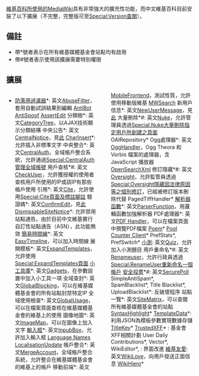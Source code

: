 [維基百科所使用的](https://zh.wikipedia.org/wiki/維基百科 "wikilink")[MediaWiki](../Page/MediaWiki.md "wikilink")具有非常強大的擴充性功能，而中文維基百科目前安裝了以下擴展（不完整，完整版可至[Special:Version查閱](https://zh.wikipedia.org/wiki/Special:Version "wikilink")）。

## 備註

  - 帶\*號者表示在所有維基媒體基金會站點均有啟用
  - 帶\#號者表示使用該擴展需要特別權限

## 擴展

<div style="-moz-column-count:2; -webkit-column-count:2; column-count:2;">

  - [防濫用過濾器](https://zh.wikipedia.org/wiki/Wikipedia:防濫用過濾器 "wikilink")\*: 英文[AbuseFilter](https://zh.wikipedia.org/wiki/mw:Extension:AbuseFilter "wikilink")，套用自動試誤結果到編輯
    [AntiBot](https://zh.wikipedia.org/wiki/mw:Extension:AntiBot "wikilink")
    [AntiSpoof](https://zh.wikipedia.org/wiki/mw:Extension:AntiSpoof "wikilink")
    [AssertEdit](https://zh.wikipedia.org/wiki/mw:Extension:AssertEdit "wikilink")
    分類樹\*: 英文[CategoryTree](https://zh.wikipedia.org/wiki/mw:Extension:CategoryTree "wikilink")，以AJAX技術顯示分類結構
    中央公告\*: 英文[CentralNotice](https://zh.wikipedia.org/wiki/mw:Extension:CentralNotice "wikilink")，見[此](https://zh.wikipedia.org/wiki/m:CentralNotice "wikilink")
    [CharInsert](https://zh.wikipedia.org/wiki/mw:Extension:CharInsert "wikilink")\*: 允許插入非標準文字
    中央整合\*: 英文[CentralAuth](https://zh.wikipedia.org/wiki/mw:Extension:CentralAuth "wikilink")，全域帳戶整合系統，允許通過[Special:CentralAuth管理全域帳號](https://zh.wikipedia.org/wiki/Special:CentralAuth "wikilink")
    用戶查核\*\#: 英文[CheckUser](https://zh.wikipedia.org/wiki/mw:Extension:CheckUser "wikilink")，允許獲授權的使用者查核用戶所使用的IP或該IP有那些帳戶使用
    引用\*: 英文[Cite](https://zh.wikipedia.org/wiki/mw:Extension:Cite "wikilink")，允許使用[Special:Cite頁面及標註腳註](https://zh.wikipedia.org/wiki/Special:Cite "wikilink")
    驗證碼\*: 英文[ConfirmEdit](https://zh.wikipedia.org/wiki/mw:Extension:ConfirmEqdit "wikilink")，見[此](https://zh.wikipedia.org/wiki/Special:Captcha/help "wikilink")
    [DismissableSiteNotice](https://zh.wikipedia.org/wiki/mw:Extension:DismissableSiteNotice "wikilink")\*: 允許禁用站點通告。由於目前中文維基實行自訂性站點通告（ASN），此功能無效
    [簡易時間線](https://zh.wikipedia.org/wiki/Help:简易时间线语法 "wikilink")\*: 英文[EasyTimeline](https://zh.wikipedia.org/wiki/mw:Extension:EasyTimeline "wikilink")，可以加入時間線
    展開模板\*: 英文[ExpandTemplates](https://zh.wikipedia.org/wiki/mw:Extension:ExpandTemplates "wikilink")，允許使用[Special:ExpandTemplates頁面](https://zh.wikipedia.org/wiki/Special:ExpandTemplates "wikilink")
    [小工具庫](https://zh.wikipedia.org/wiki/Wikipedia:小工具 "wikilink")\*: 英文[Gadgets](https://zh.wikipedia.org/wiki/mw:Extension:Gadgets "wikilink")，在參數設置中加入小工具一項
    全域查封\*: 英文[GlobalBlocking](https://zh.wikipedia.org/wiki/mw:Extension:GlobalBlocking "wikilink")，可以在維基媒體基金會的所有站點封禁特定IP
    全域使用檢查\*: 英文[GlobalUsage](https://zh.wikipedia.org/wiki/mw:Extension:GlobalUsage "wikilink")，可以在檔案頁面查核在維基媒體基金會的維基上的使用
    圖像地圖\*: 英文[ImageMap](https://zh.wikipedia.org/wiki/mw:Extension:ImageMap "wikilink")，可以在圖像上加入文字
    [輸入框](https://zh.wikipedia.org/wiki/Help:輸入框 "wikilink")\*: 英文[InpubBox](https://zh.wikipedia.org/wiki/mw:Extension:InpubBox "wikilink")，允許加入輸入框
    [Language Names](https://zh.wikipedia.org/wiki/mw:Extension:CLDR "wikilink")
    [LocalisationUpdate](https://zh.wikipedia.org/wiki/mw:Extension:LocalisationUpdate "wikilink")
    帳戶整合\*: 英文[MergeAccount](https://zh.wikipedia.org/wiki/m:Help:Unified_login "wikilink")，全域帳戶整合系統，允許整合在維基媒體基金會的維基上的帳戶
    移動前端\*: 英文[MobileFrontend](https://zh.wikipedia.org/wiki/mw:Extension:MobileFrontend "wikilink")，測試性質，允許使用移動版維基
    [MWSearch](https://zh.wikipedia.org/wiki/mw:Extension:MWSearch "wikilink")
    新用戶信息\*: 英文[NewUserMessage](https://zh.wikipedia.org/wiki/mw:Extension:NewUserMessage "wikilink")，見[此](https://zh.wikipedia.org/wiki/用戶:New_user_message "wikilink")
    大量刪除\*\#: 英文[Nuke](https://zh.wikipedia.org/wiki/mw:Extension:Nuke "wikilink")，允許管理員透過[Special:Nuke大量刪除指定用戶所創建之頁面](https://zh.wikipedia.org/wiki/Special:Nuke "wikilink")
    OAIRepository\*
    Ogg處理器\*: 英文[OggHandler](https://zh.wikipedia.org/wiki/mw:Extension:OggHandler "wikilink")，Ogg Theora 和 Vorbis 檔案的處理器，含 JavaScript 播放器
    [OpenSearchXml](https://zh.wikipedia.org/wiki/mw:Extension:OpenSearchXml "wikilink")
    修訂隱藏\*\#: 英文[Oversight](https://zh.wikipedia.org/wiki/mw:Extension:Oversight "wikilink")，允許監管員透過[Special:Oversight隱藏因法律原因等之個別修訂](https://zh.wikipedia.org/wiki/Special:Oversight "wikilink")，已經被修訂版本刪除代替
    PagedTiffHandler\*
    [解析器函數](https://zh.wikipedia.org/wiki/Help:解析器函数 "wikilink")\*: 英文[ParserFunction](https://zh.wikipedia.org/wiki/mw:Extension:ParserFunction "wikilink")，用邏輯函數加強解析器
    PDF處理器\*: 英文[PDF Handler](https://zh.wikipedia.org/wiki/mw:Extension:PdfHandler "wikilink")，可以在檔案頁面中預覽PDF檔案
    [Poem](https://zh.wikipedia.org/wiki/mw:Extension:Poem "wikilink")\*
    [Pool Counter Client](https://zh.wikipedia.org/wiki/mw:Extension:PoolCounter "wikilink")\*
    PrefStats\*, PrefSwitch\*
    [小測](https://zh.wikipedia.org/wiki/Help:小測 "wikilink"): 英文[Quiz](https://zh.wikipedia.org/wiki/mw:Extension:Quiz "wikilink")，允許加入小測題目
    用戶重命名\*\#: 英文[Renameuser](https://zh.wikipedia.org/wiki/mw:Extension:Renameuser "wikilink")，允許行政員透過[Special:RenameUser重新命名一個帳戶](https://zh.wikipedia.org/wiki/Special:RenameUser "wikilink")
    [安全投票](https://zh.wikipedia.org/wiki/Special:SecurePoll "wikilink")\*\#: 英文[SecurePoll](https://zh.wikipedia.org/wiki/mw:Extension:SecurePoll "wikilink")
    SimpleAntiSpam\*, SpamBlacklist\*, Title Blacklist\*, UploadBlacklist\*: 反破壞程序
    站點一覽\*: 英文[SiteMatrix](https://zh.wikipedia.org/wiki/mw:Extension:SiteMatrix "wikilink")，可以查閱所有維基媒體基金會的站點
    [SyntaxHighlight](https://zh.wikipedia.org/wiki/mw:Extension:SyntaxHighlight "wikilink")\*
    [TemplateData](https://zh.wikipedia.org/wiki/Help:模板信息擴展 "wikilink")\*: 利用JSON為模板參數實現數據存儲
    [TitleKey](https://zh.wikipedia.org/wiki/mw:Extension:TitleKey "wikilink")\*
    [TrustedXFF](https://zh.wikipedia.org/wiki/mw:Extension:TrustedXFF "wikilink")\* : 基金會XFF相關計劃
    User Daily Contributions\*, Vector\*, WikiEditor\*, : 界面改進
    [維基友愛](https://zh.wikipedia.org/wiki/Help:維基友愛 "wikilink"): 英文[WikiLove](https://zh.wikipedia.org/wiki/mw:Extension:WikiLove "wikilink")，向用戶發送正面信息
    [WikiHiero](https://zh.wikipedia.org/wiki/mw:Extension:WikiHiero "wikilink")\*

</div>